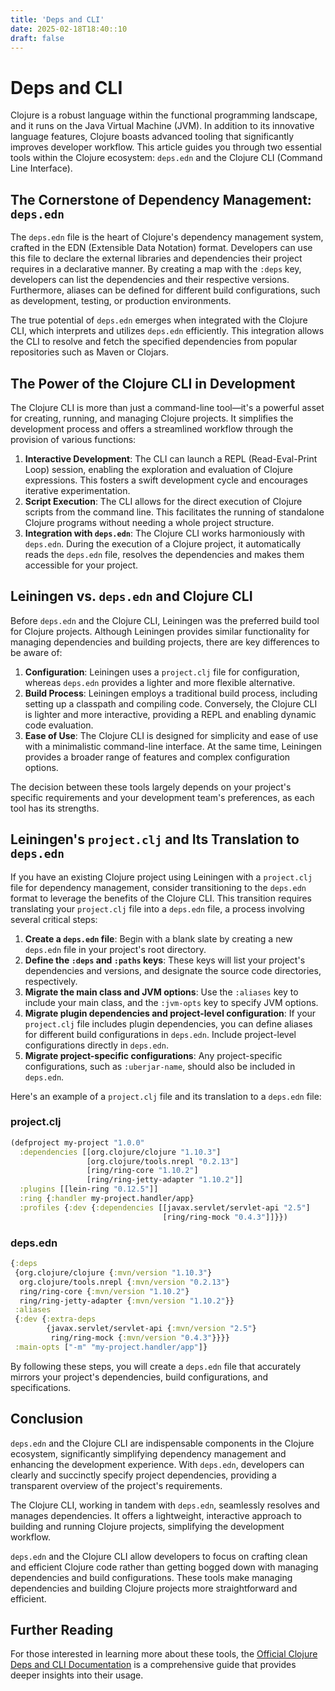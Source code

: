 ```yaml
---
title: 'Deps and CLI'
date: 2025-02-18T18:40::10
draft: false
---
```


# Deps and CLI

Clojure is a robust language within the functional programming landscape, and it runs on the Java Virtual Machine (JVM). In addition to its innovative language features, Clojure boasts advanced tooling that significantly improves developer workflow. This article guides you through two essential tools within the Clojure ecosystem: `deps.edn` and the Clojure CLI (Command Line Interface).

## The Cornerstone of Dependency Management: `deps.edn`

The `deps.edn` file is the heart of Clojure's dependency management system, crafted in the EDN (Extensible Data Notation) format. Developers can use this file to declare the external libraries and dependencies their project requires in a declarative manner. By creating a map with the `:deps` key, developers can list the dependencies and their respective versions. Furthermore, aliases can be defined for different build configurations, such as development, testing, or production environments.

The true potential of `deps.edn` emerges when integrated with the Clojure CLI, which interprets and utilizes `deps.edn` efficiently. This integration allows the CLI to resolve and fetch the specified dependencies from popular repositories such as Maven or Clojars.

## The Power of the Clojure CLI in Development

The Clojure CLI is more than just a command-line tool—it's a powerful asset for creating, running, and managing Clojure projects. It simplifies the development process and offers a streamlined workflow through the provision of various functions:

1. **Interactive Development**: The CLI can launch a REPL (Read-Eval-Print Loop) session, enabling the exploration and evaluation of Clojure expressions. This fosters a swift development cycle and encourages iterative experimentation.
2. **Script Execution**: The CLI allows for the direct execution of Clojure scripts from the command line. This facilitates the running of standalone Clojure programs without needing a whole project structure.
3. **Integration with `deps.edn`**: The Clojure CLI works harmoniously with `deps.edn`. During the execution of a Clojure project, it automatically reads the `deps.edn` file, resolves the dependencies and makes them accessible for your project.

## Leiningen vs. `deps.edn` and Clojure CLI

Before `deps.edn` and the Clojure CLI, Leiningen was the preferred build tool for Clojure projects. Although Leiningen provides similar functionality for managing dependencies and building projects, there are key differences to be aware of:

1. **Configuration**: Leiningen uses a `project.clj` file for configuration, whereas `deps.edn` provides a lighter and more flexible alternative.
2. **Build Process**: Leiningen employs a traditional build process, including setting up a classpath and compiling code. Conversely, the Clojure CLI is lighter and more interactive, providing a REPL and enabling dynamic code evaluation.
3. **Ease of Use**: The Clojure CLI is designed for simplicity and ease of use with a minimalistic command-line interface. At the same time, Leiningen provides a broader range of features and complex configuration options.

The decision between these tools largely depends on your project's specific requirements and your development team's preferences, as each tool has its strengths.

## Leiningen's `project.clj` and Its Translation to `deps.edn`

If you have an existing Clojure project using Leiningen with a `project.clj` file for dependency management, consider transitioning to the `deps.edn` format to leverage the benefits of the Clojure CLI. This transition requires translating your `project.clj` file into a `deps.edn` file, a process involving several critical steps:

1. **Create a `deps.edn` file**: Begin with a blank slate by creating a new `deps.edn` file in your project's root directory.
2. **Define the `:deps` and `:paths` keys**: These keys will list your project's dependencies and versions, and designate the source code directories, respectively.
3. **Migrate the main class and JVM options**: Use the `:aliases` key to include your main class, and the `:jvm-opts` key to specify JVM options.
4. **Migrate plugin dependencies and project-level configuration**: If your `project.clj` file includes plugin dependencies, you can define aliases for different build configurations in `deps.edn`. Include project-level configurations directly in `deps.edn`.
5. **Migrate project-specific configurations**: Any project-specific configurations, such as `:uberjar-name`, should also be included in `deps.edn`.

Here's an example of a `project.clj` file and its translation to a `deps.edn` file:

### **project.clj**

```clojure
(defproject my-project "1.0.0"
  :dependencies [[org.clojure/clojure "1.10.3"]
                 [org.clojure/tools.nrepl "0.2.13"]
                 [ring/ring-core "1.10.2"]
                 [ring/ring-jetty-adapter "1.10.2"]]
  :plugins [[lein-ring "0.12.5"]]
  :ring {:handler my-project.handler/app}
  :profiles {:dev {:dependencies [[javax.servlet/servlet-api "2.5"]
                                  [ring/ring-mock "0.4.3"]]}})

```

### **deps.edn**

```clojure
{:deps
 {org.clojure/clojure {:mvn/version "1.10.3"}
  org.clojure/tools.nrepl {:mvn/version "0.2.13"}
  ring/ring-core {:mvn/version "1.10.2"}
  ring/ring-jetty-adapter {:mvn/version "1.10.2"}}
 :aliases
 {:dev {:extra-deps
        {javax.servlet/servlet-api {:mvn/version "2.5"}
         ring/ring-mock {:mvn/version "0.4.3"}}}}
 :main-opts ["-m" "my-project.handler/app"]}
```

By following these steps, you will create a `deps.edn` file that accurately mirrors your project's dependencies, build configurations, and specifications.

## Conclusion

`deps.edn` and the Clojure CLI are indispensable components in the Clojure ecosystem, significantly simplifying dependency management and enhancing the development experience. With `deps.edn`, developers can clearly and succinctly specify project dependencies, providing a transparent overview of the project's requirements.

The Clojure CLI, working in tandem with `deps.edn`, seamlessly resolves and manages dependencies. It offers a lightweight, interactive approach to building and running Clojure projects, simplifying the development workflow.

`deps.edn` and the Clojure CLI allow developers to focus on crafting clean and efficient Clojure code rather than getting bogged down with managing dependencies and build configurations. These tools make managing dependencies and building Clojure projects more straightforward and efficient.

## Further Reading

For those interested in learning more about these tools, the [Official Clojure Deps and CLI Documentation](https://clojure.org/guides/deps_and_cli) is a comprehensive guide that provides deeper insights into their usage.
